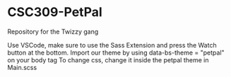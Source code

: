 # CSC309-PetPal
Repository for the Twizzy gang

Use VSCode, make sure to use the Sass Extension and press the Watch button at the bottom.
Import our theme by using data-bs-theme = "petpal" on your body tag
To change css, change it inside the petpal theme in Main.scss
